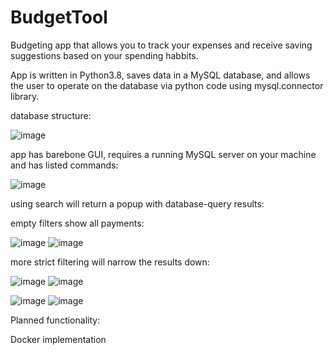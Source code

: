 # BudgetTool

Budgeting app that allows you to track your expenses and receive saving suggestions based on your spending habbits.

App is written in Python3.8, saves data in a MySQL database, and allows the user to operate on the database via python code using mysql.connector library.

database structure:

![image](https://user-images.githubusercontent.com/112565629/189530547-82834d78-39fa-48e6-9a6d-90ee47b2633c.png)



app has barebone GUI, requires a running MySQL server on your machine and has listed commands:

![image](https://user-images.githubusercontent.com/112565629/189525874-9005891d-77b7-463b-933f-9d4257fd4ad4.png)


using search will return a popup with database-query results:

empty filters show all payments:

![image](https://user-images.githubusercontent.com/112565629/189525912-e117b91e-fa39-4376-8b1b-444ec9d55b79.png)
![image](https://user-images.githubusercontent.com/112565629/189526014-5914a175-7f14-4dfd-a73d-9b2ac09fc908.png)

more strict filtering will narrow the results down:

![image](https://user-images.githubusercontent.com/112565629/189525983-71ccd836-b437-4461-b1cc-8301435cf793.png)
![image](https://user-images.githubusercontent.com/112565629/189526087-0b923f8a-30c5-47f4-97f9-c68ae2fd7cd9.png)

![image](https://user-images.githubusercontent.com/112565629/189526115-c270333f-2898-47b8-8f44-4cf17c7f382a.png)
![image](https://user-images.githubusercontent.com/112565629/189526158-3afe170c-af0e-4476-bcd5-26547d98daf0.png)




Planned functionality:

Docker implementation


